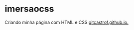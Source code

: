 # imersaocss
Criando minha página com HTML e CSS
[gitcastrof.github.io.](https://gitcastrof.github.io/imersaocss/#)
